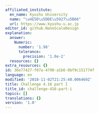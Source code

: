 ```yaml
---
affiliated_institute:
  en_name: Kyushu University
  name: "\u4E5D\u5DDE\u5927\u5B66"
  url: https://www.kyushu-u.ac.jp
editor_id: github.NanoScaleDesign
explanation:
  answer:
    Numeric:
      number: '1.98'
      tolerance:
        precision: '1.0e-2'
  resources: {}
extra_resources: {}
id: 36e77427-f07a-4790-a1b6-0bf9c151774f
language: en
modified: '2018-11-02T21:25:40.006469Z'
title: Challenge 4.16 part I
title_id: challenge-416-part-i
topics: []
translations: {}
version: '1.0'
---
```






